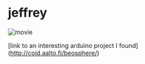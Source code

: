 # jeffrey

![movie](https://www.instagram.com/p/BPyLT2WAL1L/?taken-by=fosterstone)

[link to an interesting arduino project I found] (http://coid.aalto.fi/beosphere/)

